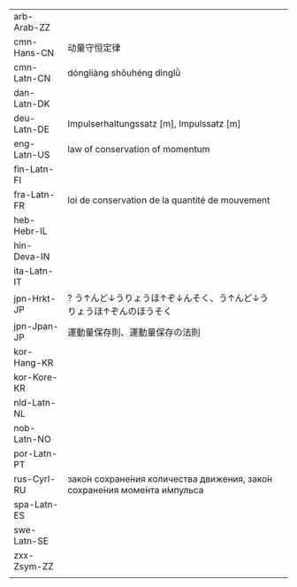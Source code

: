 | | | |
|-|-|-|
| arb-Arab-ZZ |  |  |
| cmn-Hans-CN | 动量守恒定律 |  |
| cmn-Latn-CN | dòngliàng shǒuhéng dìnglǜ |  |
| dan-Latn-DK |  |  |
| deu-Latn-DE | Impulserhaltungssatz [m], Impulssatz [m] |  |
| eng-Latn-US | law of conservation of momentum |  |
| fin-Latn-FI |  |  |
| fra-Latn-FR | loi de conservation de la quantité de mouvement |  |
| heb-Hebr-IL |  |  |
| hin-Deva-IN |  |  |
| ita-Latn-IT |  |  |
| jpn-Hrkt-JP | ? う↑んど↓うりょうほ↑ぞ↓んそく、う↑んど↓うりょうほ↑ぞんのほうそく |  |
| jpn-Jpan-JP | 運動量保存則、運動量保存の法則 |  |
| kor-Hang-KR |  |  |
| kor-Kore-KR |  |  |
| nld-Latn-NL |  |  |
| nob-Latn-NO |  |  |
| por-Latn-PT |  |  |
| rus-Cyrl-RU | зако́н сохране́ния количества движения, зако́н сохране́ния моме́нта и́мпульса |  |
| spa-Latn-ES |  |  |
| swe-Latn-SE |  |  |
| zxx-Zsym-ZZ |  |  |
|  |  |  |
